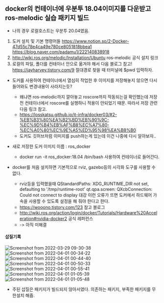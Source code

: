 
## docker의 컨테이너에 우분투 18.04이미지를 다운받고 ros-melodic 실습 패키지 빌드
- 나의 경우 로컬호스트는 우분투 20.04였음. 

1) 도커 설치 및 기본 명령어들 https://www.notion.so/2-Docker-47d55c78e4ca49e780ce8051818bbea1  https://blog.naver.com/padamu1/222140838918
2) http://wiki.ros.org/melodic/Installation/Ubuntu  ros-melodic 공식 설치 링크
3) 로컬의 파일, 폴더를 컨테이너 안으로 옮겨야 해서 다음 블로그 참고!  https://jayharvey.tistory.com/9 
   절대경로 찾을 때 터미널에 $pwd 입력하자.

- 도커를 사용하여 컨테이너에서 열심히 작업한 후 이미지를 저장해놓지 않으면 다시 들어와도 변경내용이 사라지는듯?
  - 왜냐면 ros-melodic까지 깔아놓고 roscore까지 작동되는걸 확인했는데 저장 전 컨테이너에서 roscore를 실행하니 적용이 안되었기 때문. 따라서 저장 관련 다음 링크 참고.
  - https://losskatsu.github.io/it-infra/docker03/#2-%EB%B3%80%EA%B2%BD%EB%90%9C-%EC%9D%B4%EB%AF%B8%EC%A7%80-%EC%A0%80%EC%9E%A5%ED%95%98%EA%B8%B0
  - 도커도 깃허브처럼 이미지를 push하는게 있는데 이건 나중에 다시 알아보자..

- 새로 저장한 도커 이미지 이름 : ros_docker
  - docker run -it ros_docker:18.04 /bin/bash 사용하여 컨테이너로 들어간다.
  
- docker를 처음 설치하면 기본적으로 rviz, gazebo등의 시각화 도구를 사용할 수 없다. 
  - rviz등을 입력했을때 QStandardPaths: XDG_RUNTIME_DIR not set, defaulting to '/tmp/runtime-root' qt.qpa.screen: QXcbConnection: Could not connect to display  대강 이런 오류가 뜨면 도커에서 하드웨어 가속을 사용할 수 있도록 설정을 해 줘야 한다고 한다. 
  - https://wooono.tistory.com/123 참고 블로그
  - http://wiki.ros.org/action/login/docker/Tutorials/Hardware%20Acceleration#nvidia-docker2  공식 레퍼런스 
  - -> 아직 미해결




#### 삽질기록
![Screenshot from 2022-03-29 09-30-38](https://user-images.githubusercontent.com/86426437/161102733-3e346259-023d-45d6-bd08-7e30a33a6f5e.png)
![Screenshot from 2022-04-01 00-34-22](https://user-images.githubusercontent.com/86426437/161102747-5303d70d-e3ab-46b1-b81a-c749dfecdf97.png)
![Screenshot from 2022-04-01 00-44-40](https://user-images.githubusercontent.com/86426437/161102757-0e5d31dc-3ecc-427f-a8df-65698771c2e0.png)
![Screenshot from 2022-04-01 00-50-33](https://user-images.githubusercontent.com/86426437/161102766-ff7a0e66-52f4-4e0f-9807-082a308c1768.png)
![Screenshot from 2022-04-01 00-55-41](https://user-images.githubusercontent.com/86426437/161102774-57116b17-84d6-4c85-9382-ac08c1a3f5d2.png)
![Screenshot from 2022-04-01 01-05-39](https://user-images.githubusercontent.com/86426437/161102782-f90242df-126f-4b27-9ce5-ed0f93f568cd.png)
![Screenshot from 2022-04-01 01-05-48](https://user-images.githubusercontent.com/86426437/161102790-b297b2ec-137c-44e0-a269-14a405bc3943.png)

- 주된 삽질은 패키지가 빌드되지 않아서였다. 의존하는 패키지, 부족한 패키지를 무한설치 해줌. 
